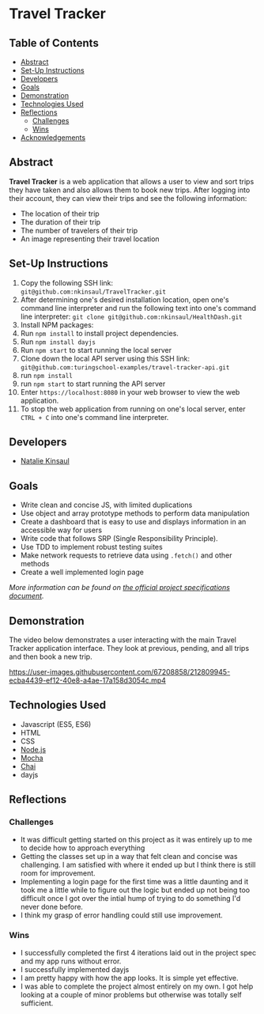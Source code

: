 
# Travel Tracker

## Table of Contents

  * [Abstract](#abstract)
  * [Set-Up Instructions](#set-up-instructions)
  * [Developers](#developers)
  * [Goals](#goals)
  * [Demonstration](#demonstration)
  * [Technologies Used](#technologies-used)
  * [Reflections](#reflections)
    + [Challenges](#challenges)
    + [Wins](#wins)
  * [Acknowledgements](#acknowledgements)
  
## Abstract
**Travel Tracker** is a web application that allows a user to view and sort trips they have taken and also allows them to book new trips.  After logging into their account, they can view their trips and see the following information:
- The location of their trip
- The duration of their trip
- The number of travelers of their trip
- An image representing their travel location

## Set-Up Instructions
1. Copy the following SSH link: `git@github.com:nkinsaul/TravelTracker.git`
2. After determining one's desired installation location, open one's command line interpreter and run the following text into one's command line interpreter: `git clone git@github.com:nkinsaul/HealthDash.git`
3. Install NPM packages:
  1. Run `npm install` to install project dependencies.
  2. Run `npm install dayjs`
4. Run `npm start` to start running the local server
5. Clone down the local API server using this SSH link: `git@github.com:turingschool-examples/travel-tracker-api.git`
  1. run `npm install`
  2. run `npm start` to start running the API server
6. Enter `https://localhost:8080` in your web browser to view the web application.
  1. To stop the web application from running on one's local server, enter `CTRL + C` into one's command line interpreter.

## Developers
- [Natalie Kinsaul](https://github.com/nkinsaul)

## Goals
- Write clean and concise JS, with limited duplications 
- Use object and array prototype methods to perform data manipulation
- Create a dashboard that is easy to use and displays information in an accessible way for users
- Write code that follows SRP (Single Responsibility Principle).
- Use TDD to implement robust testing suites
- Make network requests to retrieve data using `.fetch()` and other methods
- Create a well implemented login page 

*More information can be found on [the official project specifications document](https://frontend.turing.edu/projects/travel-tracker.html).*

## Demonstration
The video below demonstrates a user interacting with the main Travel Tracker application interface. They look at previous, pending, and all trips and then book a new trip.

https://user-images.githubusercontent.com/67208858/212809945-ecba4439-ef12-40e8-a4ae-17a158d3054c.mp4

## Technologies Used
- Javascript (ES5, ES6)
- HTML
- CSS
- [Node.js](https://nodejs.org/en/)
- [Mocha](https://mochajs.org/)
- [Chai](https://www.chaijs.com/)
- dayjs

## Reflections
### Challenges
- It was difficult getting started on this project as it was entirely up to me to decide how to approach everything
- Getting the classes set up in a way that felt clean and concise was challenging. I am satisfied with where it ended up but I think there is still room for improvement.
- Implementing a login page for the first time was a little daunting and it took me a little while to figure out the logic but ended up not being too difficult once I got over the intial hump of trying to do something I'd never done before.
- I think my grasp of error handling could still use improvement.

### Wins
- I successfully completed the first 4 iterations laid out in the project spec and my app runs without error.
- I successfully implemented dayjs
- I am pretty happy with how the app looks.  It is simple yet effective.
- I was able to complete the project almost entirely on my own.  I got help looking at a couple of minor problems but otherwise was totally self sufficient.







